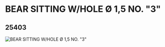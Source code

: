 # BEAR SITTING W/HOLE Ø 1,5 NO. "3"
## 25403
![BEAR SITTING W/HOLE Ø 1,5 NO. "3"](https://lc-www-live-s.legocdn.com/media/bricks/5/2/6139444.jpg)